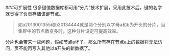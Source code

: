 ###可扩展性
很多键值数据库都可用“分片”技术扩展，采用此技术后，键的名字就觉得了负责存储该键节点。
>如a2013001355和b20134444就是两个分别以字母a和b为开头的分片，当集群中的节点数变多时，这种分片设定可提高效率。

分片也会带来一些问题，假如节点a坏了，那么所有存在节点a上的数据将无法访问，页不能再写入其他以a开头的新数据了。